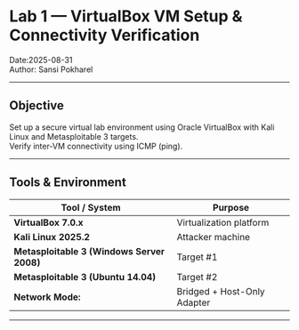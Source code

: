 # Lab 1 — VirtualBox VM Setup & Connectivity Verification
Date:2025-08-31  
Author: Sansi Pokharel    

---

## Objective
Set up a secure virtual lab environment using Oracle VirtualBox with Kali Linux and Metasploitable 3 targets.  
Verify inter-VM connectivity using ICMP (ping).

---

## Tools & Environment
| Tool / System | Purpose |
|----------------|----------|
| **VirtualBox 7.0.x** | Virtualization platform |
| **Kali Linux 2025.2** | Attacker machine |
| **Metasploitable 3 (Windows Server 2008)** | Target #1 |
| **Metasploitable 3 (Ubuntu 14.04)** | Target #2 |
| **Network Mode:** | Bridged + Host-Only Adapter |

---

